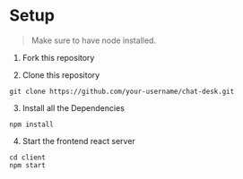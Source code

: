 # Setup
> Make sure to have node installed.
1. Fork this repository 

2. Clone this repository
```
git clone https://github.com/your-username/chat-desk.git

```
3. Install all the Dependencies
```
npm install
```
4. Start the frontend react server
``` 
cd client
npm start
```
